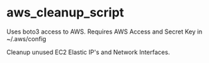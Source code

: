 # aws_cleanup_script

Uses boto3 access to AWS. Requires AWS Access and Secret Key in ~/.aws/config

Cleanup unused EC2 Elastic IP's and Network Interfaces.